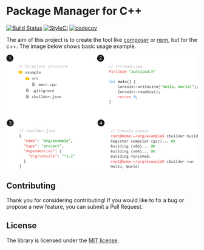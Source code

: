 # Package Manager for C++

[![Build Status](https://travis-ci.org/mleczek/cbuilder.svg?branch=refactor)](https://travis-ci.org/mleczek/cbuilder)
[![StyleCI](https://styleci.io/repos/80550254/shield?branch=refactor)](https://styleci.io/repos/80550254)
[![codecov](https://codecov.io/gh/mleczek/cbuilder/branch/refactor/graph/badge.svg)](https://codecov.io/gh/mleczek/cbuilder)

The aim of this project is to create the tool like [composer](https://getcomposer.org/) or [npm](https://www.npmjs.com/), but for the c++. The image below shows basic usage example.

![Basic Example Usage](resources/github.png)

## Contributing

Thank you for considering contributing! If you would like to fix a bug or propose a new feature, you can submit a Pull Request.

## License

The library is licensed under the [MIT license](https://opensource.org/licenses/MIT).
